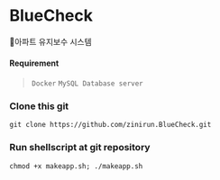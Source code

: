 # BlueCheck
🔨아파트 유지보수 시스템

#### Requirement
> `Docker`
> `MySQL Database server`

### Clone this git
```git clone https://github.com/zinirun.BlueCheck.git```

### Run shellscript at git repository
```chmod +x makeapp.sh; ./makeapp.sh```
